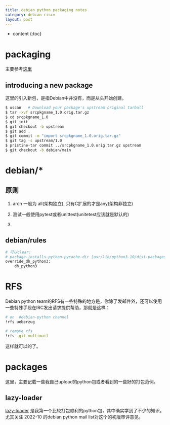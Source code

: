 ```yaml
---
title: debian python packaging notes
category: debian-riscv
layout: post
---
```

* content
{:toc}

# packaging
主要参考[这里](https://wiki.debian.org/Python/GitPackaging)
## introducing a new package
这里的引入新包，是指Debian中并没有，而是从头开始创建。

```bash
$ uscan   # Download your package's upstream original tarball
$ tar -xvf srcpkgname_1.0.orig.tar.gz
$ cd srcpkgname_1.0
$ git init
$ git checkout -b upstream
$ git add .
$ git commit -m "import srcpkgname_1.0.orig.tar.gz"
$ git tag -s upstream/1.0
$ pristine-tar commit ../srcpkgname_1.0.orig.tar.gz upstream
$ git checkout -b debian/main

```

# debian/*

## 原则
 
1. arch  一般为 all(架构独立), 只有C扩展的才是any(架构非独立)

2. 测试一般使用pytest或者unittest(unitetest应该就是默认的)

3. 


## debian/rules
```bash
# 可以clear:
# package-installs-python-pycache-dir [usr/lib/python3.10/dist-packages/pygubu/__pyinstaller/__pycache__/]
override_dh_python3:
	dh_python3

```

# RFS
Debian python team的RFS有一些特殊的地方是，你除了发邮件外，还可以使用一些特殊手段在IRC发出请求提供帮助，那就是这样：

```bash
# on  #debian-python channel
!rfs ueberzug

# remove rfs
!rfs -git-multimail
```

这样就可以的了。

# packages
这里，主要记载一些我自己upload的python包或者看到的一些好的打包范例。

## lazy-loader

[lazy-loader](https://salsa.debian.org/python-team/packages/lazy-loader/-/tree/debian/main/debian)
是我第一个比较打包顺利的python包，其中确实学到了不少的知识。尤其关注 2022-10  的debian python mail
list对这个的初版审评意见。